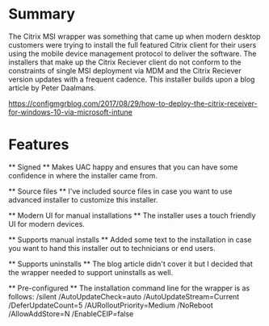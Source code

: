 # Summary
The Citrix MSI wrapper was something that came up when modern desktop customers were trying to install the full featured Citrix client for their users using the mobile device management protocol to deliver the software. The installers that make up the Citrix Reciever client do not conform to the constraints of single MSI deployment via MDM and the Citrix Reciever version updates with a frequent cadence. This installer builds upon a blog article by Peter Daalmans.

https://configmgrblog.com/2017/08/29/how-to-deploy-the-citrix-receiver-for-windows-10-via-microsoft-intune

# Features

** Signed **
Makes UAC happy and ensures that you can have some confidence in where the installer came from.

** Source files **
I've included source files in case you want to use advanced installer to customize this installer.

** Modern UI for manual installations **
The installer uses a touch friendly UI for modern devices.

** Supports manual installs **
Added some text to the installation in case you want to hand this installer out to technicians or end users.

** Supports uninstalls **
The blog article didn't cover it but I decided that the wrapper needed to support uninstalls as well.

** Pre-configured **
The installation command line for the wrapper is as follows:
/silent /AutoUpdateCheck=auto /AutoUpdateStream=Current /DeferUpdateCount=5 /AURolloutPriority=Medium /NoReboot /AllowAddStore=N /EnableCEIP=false
